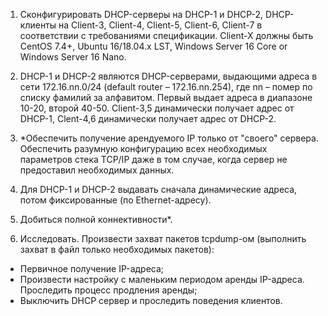 1) Сконфигурировать DHCP-серверы на DHCP-1 и DHCP-2, DHCP-клиенты на Client-3, Client-4,
Client-5, Client-6, Client-7 в соответствии с требованиями спецификации. Client-X должны быть
CentOS 7.4+, Ubuntu 16/18.04.x LST, Windows Server 16 Core or Windows Server 16 Nano.

2) DHCP-1 и DHCP-2 являются DHCP-серверами, выдающими адреса в сети 172.16.nn.0/24 (default
router – 172.16.nn.254), где nn – помер по списку фамилий за алфавитом. Первый выдает
адреса в диапазоне 10-20, второй 40-50. Client-3,5 динамически получает адрес от DHCP-1,
Clent-4,6 динамически получает адрес от DHCP-2.

3) \*Обеспечить получение арендуемого IP только от "своего" сервера. Обеспечить разумную
конфигурацию всех необходимых параметров стека TCP/IP даже в том случае, когда сервер не
предоставил необходимых данных.

4) Для DHCP-1 и DHCP-2 выдавать сначала динамические адреса, потом фиксированные (по
Ethernet-адресу).

5) Добиться полной коннективности*.

6) Исследовать. Произвести захват пакетов tcpdump-ом (выполнить захват в файл только
необходимых пакетов):
- Первичное получение IP-адреса;
- Произвести настройку с маленьким периодом аренды IP-адреса. Проследить процесс
продления аренды;
- Выключить DHCP сервер и проследить поведения клиентов.
